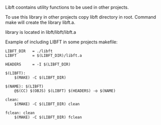 Libft coontains utility functions to be used in other projects.

To use this library in other projects copy libft directory in root.
Command make will create the library libft.a.

library is located in libft/libft/libft.a

Example of including LIBFT in some projects makefile:

```
LIBFT_DIR 	= ./libft
LIBFT 		= $(LIBFT_DIR)/libft.a

HEADERS		= -I $(LIBFT_DIR)

$(LIBFT):
	$(MAKE) -C $(LIBFT_DIR)

$(NAME): $(LIBFT)
	@$(CC) $(OBJS) $(LIBFT) $(HEADERS) -o $(NAME)

clean:
	$(MAKE) -C $(LIBFT_DIR) clean

fclean: clean
	$(MAKE) -C $(LIBFT_DIR) fclean
```
